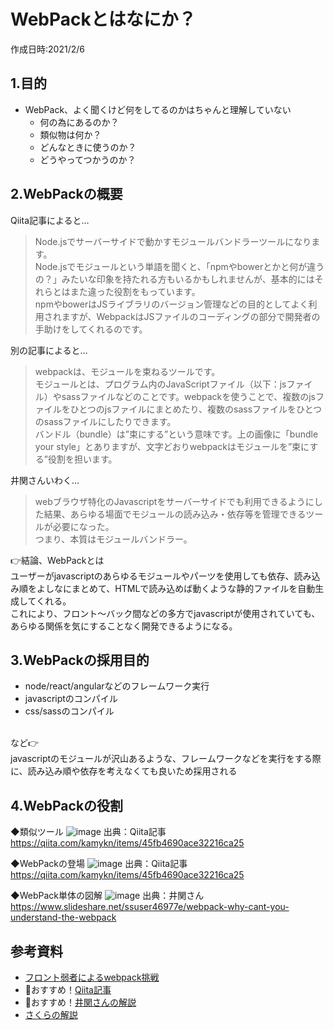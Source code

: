 # WebPackとはなにか？
作成日時:2021/2/6

## 1.目的
* WebPack、よく聞くけど何をしてるのかはちゃんと理解していない
  * 何の為にあるのか？
  * 類似物は何か？
  * どんなときに使うのか？
  * どうやってつかうのか？

## 2.WebPackの概要
Qiita記事によると…
> Node.jsでサーバーサイドで動かすモジュールバンドラーツールになります。   
> Node.jsでモジュールという単語を聞くと、「npmやbowerとかと何が違うの？」みたいな印象を持たれる方もいるかもしれませんが、基本的にはそれらとはまた違った役割をもっています。   
> npmやbowerはJSライブラリのバージョン管理などの目的としてよく利用されますが、WebpackはJSファイルのコーディングの部分で開発者の手助けをしてくれるのです。

別の記事によると…
> webpackは、モジュールを束ねるツールです。   
> モジュールとは、プログラム内のJavaScriptファイル（以下：jsファイル）やsassファイルなどのことです。webpackを使うことで、複数のjsファイルをひとつのjsファイルにまとめたり、複数のsassファイルをひとつのsassファイルにしたりできます。   
> バンドル（bundle）は”束にする”という意味です。上の画像に「bundle  your style」とありますが、文字どおりwebpackはモジュールを”束にする”役割を担います。

井関さんいわく…
> webブラウザ特化のJavascriptをサーバーサイドでも利用できるようにした結果、あらゆる場面でモジュールの読み込み・依存等を管理できるツールが必要になった。   
> つまり、本質はモジュールバンドラー。

👉結論、WebPackとは
<br />
ユーザーがjavascriptのあらゆるモジュールやパーツを使用しても依存、読み込み順をよしなにまとめて、HTMLで読み込めば動くような静的ファイルを自動生成してくれる。
<br />
これにより、フロント～バック間などの多方でjavascriptが使用されていても、あらゆる関係を気にすることなく開発できるようになる。

## 3.WebPackの採用目的
* node/react/angularなどのフレームワーク実行
* javascriptのコンパイル
* css/sassのコンパイル
<br />
など👉
<br />
javascriptのモジュールが沢山あるような、フレームワークなどを実行をする際に、読み込み順や依存を考えなくても良いため採用される

## 4.WebPackの役割
◆類似ツール
![image](https://user-images.githubusercontent.com/47252405/107117498-001e6900-68be-11eb-9bc4-c2378b2e3c05.png)
出典：Qiita記事 https://qiita.com/kamykn/items/45fb4690ace32216ca25
<br />

◆WebPackの登場
![image](https://user-images.githubusercontent.com/47252405/107117534-2e03ad80-68be-11eb-8b9a-3b197ade295e.png)
出典：Qiita記事 https://qiita.com/kamykn/items/45fb4690ace32216ca25
<br />

◆WebPack単体の図解
![image](https://user-images.githubusercontent.com/47252405/107117328-019b6180-68bd-11eb-98bf-f64f97f66e35.png)
出典：井関さん https://www.slideshare.net/ssuser46977e/webpack-why-cant-you-understand-the-webpack
<br />

## 参考資料
* [フロント弱者によるwebpack挑戦](https://ky-yk-d.hatenablog.com/entry/2018/06/09/191849)
* 👀おすすめ！[Qiita記事](https://qiita.com/kamykn/items/45fb4690ace32216ca25)
* 👀おすすめ！[井関さんの解説](https://www.slideshare.net/ssuser46977e/webpack-why-cant-you-understand-the-webpack)
* [さくらの解説](https://knowledge.sakura.ad.jp/21623/)
